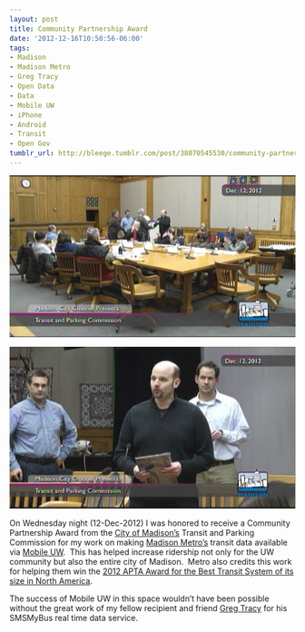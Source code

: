 ```yaml
---
layout: post
title: Community Partnership Award
date: '2012-12-16T10:50:56-06:00'
tags:
- Madison
- Madison Metro
- Greg Tracy
- Open Data
- Data
- Mobile UW
- iPhone
- Android
- Transit
- Open Gov
tumblr_url: http://bleege.tumblr.com/post/38070545530/community-partnership-award-on-wednesday-night
---
```


![](/tumblr_files/tumblr_mf4usw0Oq91rsjbmgo1_1280.png)

![](/tumblr_files/tumblr_mf4usw0Oq91rsjbmgo2_1280.png)

<!--excerpt.start-->
On Wednesday night (12-Dec-2012) I was honored to receive a Community Partnership Award from the [City of Madison’s](http://www.cityofmadison.com/) Transit and Parking Commission for my work on making [Madison Metro’s](http://www.cityofmadison.com/metro/) transit data available via [Mobile UW](http://mobile.wisc.edu).  This has helped increase ridership not only for the UW community but also the entire city of Madison.  Metro also credits this work for helping them win the [2012 APTA Award for the Best Transit System of its size in North America](http://www.cityofmadison.com/metro/award/index.cfm).
<!--excerpt.end-->

The success of Mobile UW in this space wouldn’t have been possible without the great work of my fellow recipient and friend [Greg Tracy](http://twitter.com/gregtracy) for his SMSMyBus real time data service.
